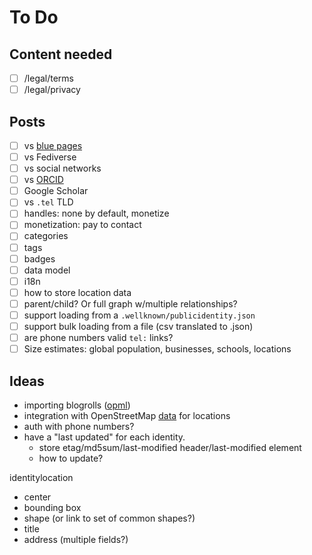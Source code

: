 # To Do


## Content needed
- [ ] /legal/terms
- [ ] /legal/privacy

## Posts

- [ ] vs [blue pages](https://en.wikipedia.org/wiki/Blue_pages)
- [ ] vs Fediverse
- [ ] vs social networks
- [ ] vs [ORCID](https://orcid.org/)
- [ ] Google Scholar
- [ ] vs `.tel` TLD
- [ ] handles: none by default, monetize
- [ ] monetization: pay to contact
- [ ] categories
- [ ] tags
- [ ] badges
- [ ] data model
- [ ] i18n
- [ ] how to store location data
- [ ] parent/child?  Or full graph w/multiple relationships?
- [ ] support loading from a `.wellknown/publicidentity.json`
- [ ] support bulk loading from a file (csv translated to .json)
- [ ] are phone numbers valid `tel:` links?
- [ ] Size estimates: global population, businesses, schools, locations

## Ideas

- importing blogrolls ([opml](https://en.wikipedia.org/wiki/OPML))
- integration with OpenStreetMap [data](https://wiki.openstreetmap.org/wiki/Downloading_data) for locations
- auth with phone numbers?
- have a "last updated" for each identity.
	- store etag/md5sum/last-modified header/last-modified element
	- how to update?

identitylocation
- center
- bounding box
- shape (or link to set of common shapes?)
- title
- address (multiple fields?)

